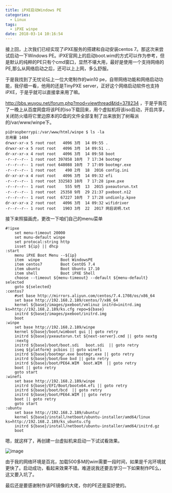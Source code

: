 ```yaml
---
title: iPXE启动Windows PE
categories:
  - Linux
tags:
  - iPXE winpe
date: 2018-03-14 10:16:54
---
```


接上回，上次我们已经实现了iPXE服务的搭建和自动安装centos 7。那这次来尝试启动一下Windows PE。iPXE官网上的启动boot.wim的方式可以作为参考，但是默认的纯粹的PE只有个cmd窗口，显然不堪大用，最好是使用一个支持网络的PE,那么从网络启动之后，还可以上上网，多么舒服。

<!--more-->

于是我找到了无忧论坛上一位大佬制作的win10 pe，自带网络功能和网络启动功能，我仔细一看，他用的还是TinyPXE server，正好这个网络启动软件也支持iPXE，于是乎就可以直接拿来用了嘛。

http://bbs.wuyou.net/forum.php?mod=viewthread&tid=378234  ，于是乎我花了一晚上从百度网盘将该PE的iso下载回来，用个虚拟机将该iso启动，开启共享，关闭防火墙将它里边原本的D盘的文件全部复制了出来放到了树莓派的/var/www/winpe下。

```shell
pi@raspberrypi:/var/www/html/winpe $ ls -la
总用量 1484
drwxr-xr-x 5 root root   4096 3月  14 09:55 .
drwxr-xr-x 5 root root   4096 3月  14 09:51 ..
dr-xr-xr-x 4 root root   4096 3月  14 09:58 boot
-r--r--r-- 1 root root 397858 10月  7 17:34 bootmgr
-r--r--r-- 1 root root 648088 10月  7 17:09 bootmgr.exe
-r--r--r-- 1 root root    490 2月  18  2016 config.ini
dr-xr-xr-x 4 root root   4096 3月  14 09:32 efi
-r--r--r-- 1 root root 332583 10月  7 17:28 ipxe.pxe
-r--r--r-- 1 root root    555 9月  13  2015 pxeautorun.txt
-r--r--r-- 1 root root  25358 9月  29 21:37 pxeboot.n12
-r--r--r-- 1 root root  67227 10月  7 17:28 undionly.kpxe
dr-xr-xr-x 2 root root   4096 3月  14 09:32 wifidriver
-r--r--r-- 1 root root   1903 3月  22  2017 网启说明.txt

```

接下来照猫画虎，更改一下咱们自己的menu菜单

```config
#!ipxe
    set menu-timeout 20000
    set munu-default winpe
    set protocal:string http
    isset ${ip} || dhcp
:start
    menu iPXE Boot Menu --${ip}
    item  winpe         Boot WindowsPE
    item centos7        Boot CentOS 7.4
    item ubuntu         Boot Ubuntu 17.10
    item shell          Boot iPXE Shell
    choose --timeout ${menu-timeout} --default ${menu-default} selected
    goto ${selected}
:centos7
    #set base http://mirrors.aliyun.com/centos/7.4.1708/os/x86_64
    set base http://192.168.2.189/centos/7/x86_64
    kernel ${base}/images/pxeboot/vmlinuz initrd=initrd.img ks=http://192.168.2.189/ks.cfg repo=${base}
    initrd ${base}/images/pxeboot/initrd.img
    boot
:winpe
    set base http://192.168.2.189/winpe
    kernel ${base}/boot/wimboot gui || goto retry
    initrd ${base}/pxeautorun.txt ${next-server}.cmd || goto nextg
    :nextg
    initrd ${base}/boot/boot.sdi   boot.sdi  || goto retry
    iseq ${platform} pcbios || goto winefi
    initrd ${base}/bootmgr.exe bootmgr.exe || goto retry
    initrd ${base}/boot/bxe bxd || goto retry
    initrd ${base}/boot/PE64.WIM  boot.WIM  || goto retry
    boot || goto retry
    goto start
:winefi
    set base http://192.168.2.189/winpe
    initrd ${base}/EFI/Boot/bootx64.efi || goto retry
    initrd ${base}/boot/bcd  || goto retry
    initrd ${base}/boot/PE64.WIM || goto retry
    boot || goto retry
    goto start
:ubuntu
    set base http://192.168.2.189/ubuntu/
    kernel ${base}/install/netboot/ubuntu-installer/amd64/linux ks=http://192.168.2.189/ks_ubuntu.cfg
    initrd ${base}/install/netboot/ubuntu-installer/amd64/initrd.gz
    boot
```

嗯，就这样了，再创建一台虚拟机来启动一下试试看效果。

![image](/blogimg/ipxe_winpe.gif)

由于我的网络环境是百兆，加载500多M的wim需要一段时间，如果是千兆环境就更快了。启动成功，看起来效果不错。难道说我还要去学习一下如果制作PE么，这又要入坑了。

最后还是要感谢制作该PE镜像的大佬，你的PE还是蛮好使的。